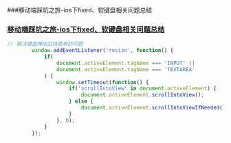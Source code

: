 ###移动端踩坑之旅-ios下fixed、软键盘相关问题总结

### [移动端踩坑之旅-ios下fixed、软键盘相关问题总结](https://juejin.im/post/59e725865188257e0c3246bf)

```javascript
// 解决键盘弹出后挡表单的问题
		window.addEventListener('resize', function() {
			if(
				document.activeElement.tagName === 'INPUT' ||
				document.activeElement.tagName === 'TEXTAREA'
			) {
				window.setTimeout(function() {
					if('scrollIntoView' in document.activeElement) {
						document.activeElement.scrollIntoView();
					} else {
						document.activeElement.scrollIntoViewIfNeeded();
					}
				}, 0);
			}
		});
```
